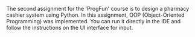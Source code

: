 The second assignment for the 'ProgFun' course is to design a pharmacy cashier system using Python.
In this assignment, OOP (Object-Oriented Programming) was implemented.
You can run it directly in the IDE and follow the instructions on the UI interface for input.